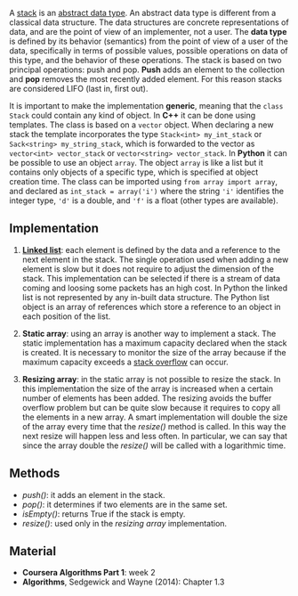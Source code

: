 

A [stack](https://en.wikipedia.org/wiki/Stack_(abstract_data_type))  is an [abstract data type](https://en.wikipedia.org/wiki/Abstract_data_type). An abstract data type is different from a classical data structure. The data structures are concrete representations of data, and are the point of view of an implementer, not a user. The **data type** is defined by its behavior (semantics) from the point of view of a user of the data, specifically in terms of possible values, possible operations on data of this type, and the behavior of these operations. The stack is based on two principal operations: push and pop. **Push** adds an element to the collection and **pop** removes the most recently added element. For this reason stacks are considered LIFO (last in, first out).

It is important to make the implementation **generic**, meaning that the `class Stack` could contain any kind of object. In **C++** it can be done using templates. The class is based on a `vector` object. When declaring a new stack the template incorporates the type `Stack<int> my_int_stack` or `Sack<string> my_string_stack`, which is forwarded to the vector as `vector<int> vector_stack` or `vector<string> vector_stack`. In **Python** it can be possible to use an object `array`. The object `array` is like a list but it contains only objects of a specific type, which is specified at object creation time. The class can be imported using `from array import array`, and declared as `int_stack = array('i')` where the string `'i'` identifies the integer type, `'d'` is a double, and `'f'` is a float (other types are available). 


Implementation
--------------

1. **[Linked list](https://en.wikipedia.org/wiki/Linked_list)**: each element is defined by the data and a reference to the next element in the stack. The single operation used when adding a new element is slow but it does not require to adjust the dimension of the stack. This implementation can be selected if there is a stream of data coming and loosing some packets has an high cost. In Python the linked list is not represented by any in-built data structure. The Python list object is an array of references which store a reference to an object in each position of the list.

2. **Static array**: using an array is another way to implement a stack. The static implementation has a maximum capacity declared when the stack is created. It is necessary to monitor the size of the array because if the maximum capacity exceeds a [stack overflow](https://en.wikipedia.org/wiki/Stack_buffer_overflow) can occur.

3. **Resizing array**: in the static array is not possible to resize the stack. In this implementation the size of the array is increased when a certain number of elements has been added. The resizing avoids the buffer overflow problem but can be quite slow because it requires to copy all the elements in a new array. A smart implementation will double the size of the array every time that the *resize()* method is called. In this way the next resize will happen less and less often. In particular, we can say that since the array double the *resize()* will be called with a logarithmic time. 

Methods
--------

- *push()*: it adds an element in the stack.
- *pop()*: it determines if two elements are in the same set.
- *isEmpty()*: returns True if the stack is empty.
- *resize()*: used only in the *resizing array* implementation.


Material
--------
- **Coursera Algorithms Part 1**: week 2
- **Algorithms**, Sedgewick and Wayne (2014): Chapter 1.3
